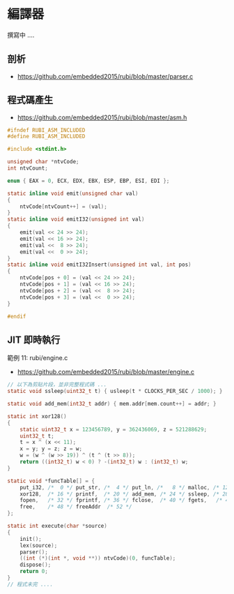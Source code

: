 # 編譯器
撰寫中 ....


## 剖析

* <https://github.com/embedded2015/rubi/blob/master/parser.c>

## 程式碼產生

* <https://github.com/embedded2015/rubi/blob/master/asm.h>


```C
#ifndef RUBI_ASM_INCLUDED
#define RUBI_ASM_INCLUDED

#include <stdint.h>

unsigned char *ntvCode;
int ntvCount;

enum { EAX = 0, ECX, EDX, EBX, ESP, EBP, ESI, EDI };

static inline void emit(unsigned char val)
{
    ntvCode[ntvCount++] = (val);
}
static inline void emitI32(unsigned int val)
{
    emit(val << 24 >> 24);
    emit(val << 16 >> 24);
    emit(val <<  8 >> 24);
    emit(val <<  0 >> 24);
}
static inline void emitI32Insert(unsigned int val, int pos)
{
    ntvCode[pos + 0] = (val << 24 >> 24);
    ntvCode[pos + 1] = (val << 16 >> 24);
    ntvCode[pos + 2] = (val <<  8 >> 24);
    ntvCode[pos + 3] = (val <<  0 >> 24);
}

#endif
```


## JIT 即時執行

範例 11: rubi/engine.c

* <https://github.com/embedded2015/rubi/blob/master/engine.c>

```C
// 以下為剪貼片段，並非完整程式碼 ...
static void ssleep(uint32_t t) { usleep(t * CLOCKS_PER_SEC / 1000); }

static void add_mem(int32_t addr) { mem.addr[mem.count++] = addr; }

static int xor128()
{
    static uint32_t x = 123456789, y = 362436069, z = 521288629;
    uint32_t t;
    t = x ^ (x << 11);
    x = y; y = z; z = w;
    w = (w ^ (w >> 19)) ^ (t ^ (t >> 8));
    return ((int32_t) w < 0) ? -(int32_t) w : (int32_t) w;
}

static void *funcTable[] = {
    put_i32, /*  0 */ put_str, /*  4 */ put_ln, /*   8 */ malloc, /* 12 */
    xor128,  /* 16 */ printf,  /* 20 */ add_mem, /* 24 */ ssleep, /* 28 */
    fopen,   /* 32 */ fprintf, /* 36 */ fclose,  /* 40 */ fgets,   /* 44 */
    free,    /* 48 */ freeAddr  /* 52 */
};

static int execute(char *source)
{
    init();
    lex(source);
    parser();
    ((int (*)(int *, void **)) ntvCode)(0, funcTable);
    dispose();
    return 0;
}
// 程式未完 ....
```
